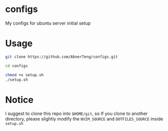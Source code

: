 # configs

My configs for ubuntu server initial setup

# Usage

```bash
git clone https://github.com/AbnerTeng/configs.git

cd configs

chmod +x setup.sh
./setup.sh
```

# Notice

I suggest to clone this repo into `$HOME/git`, so If you clone to another directory, please slightly modify the `NVIM_SOURCE` and `DOTFILES_SOURCE` inside `setup.sh`
